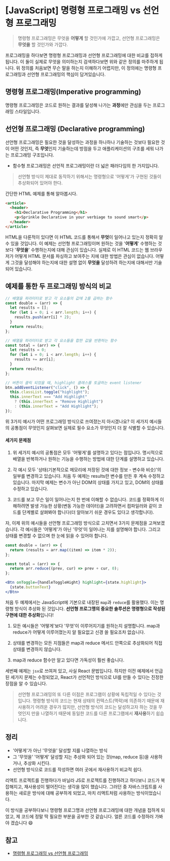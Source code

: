 # [JavaScript] 명령형 프로그래밍 vs 선언형 프로그래밍

> 명령형 프로그래밍은 무엇을 **어떻게** 할 것인가에 가깝고, 선언형 프로그래밍은 **무엇을** 할 것인가와 가깝다.

프로그래밍을 하다보면 명령형 프로그래밍과 선언형 프로그래밍에 대한 비교를 접하게 됩니다. 이 둘이 실제로 무엇을 의미하는지 검색하다보면 위와 같은 정의를 마주하게 됩니다. 위 정의를 처음보면 무슨 말을 하는지 이해하기 어렵지만, 이 정의에는 명령형 프로그래밍과 선언형 프로그래밍의 핵심이 담겨있습니다.

## 명령형 프로그래밍(Imperative programming)

명령형 프로그래밍은 코드로 원하는 결과를 달성해 나가는 **과정**에만 관심을 두는 프로그래밍 스타일입니다.

## 선언형 프로그래밍 (Declarative programming)

선언형 프로그래밍은 필요한 것을 달성하는 과정을 하나하나 기술하는 것보다 필요한 것이 어떤 것인지, 즉 **무엇**인지 기술하는데 방점을 두고 애플리케이션의 구조를 세워 나가는 프로그래밍 구조입니다.

- 함수형 프로그래밍은 선언적 프로그래밍이란 더 넓은 패러다임의 한 가지입니다.

> 선언형 방식이 제대로 동작하기 위해서는 명령형으로 '어떻게'가 구현된 것들이 추상화되어 있어야 한다.

간단한 HTML 예제를 통해 알아봅시다.

```html
<article>
  <header>
    <h1>Declarative Programming</h1>
    <p>Sprinkle Declarative in your verbiage to sound smart</p>
  </header>
</article>
```

HTML을 다룬적이 있다면 이 HTML 코드를 통해서 **무엇**이 일어나고 있는지 정확히 알 수 있을 것입니다. 이 예제는 선언형 프로그래밍이며 원하는 것을 '**어떻게**' 수행하는 것보다 '**무엇을**' 수행하는지에 대해 관심이 있습니다. 실제로 이 HTML 코드는 웹 브라우저가 어떻게 HTML 문서를 파싱하고 보여주는 지에 대한 방법은 관심이 없습니다. 어떻게 그것을 달성해야 하는지에 대한 설명 없이 **무엇을** 달성하려 하는지에 대해서만 기술되어 있습니다.

## 예제를 통한 두 프로그래밍 방식의 비교

```js
// 배열을 파라미터로 받고 각 요소들의 값에 2를 곱하는 함수
const double = (arr) => {
  let results = [];
  for (let i = 0; i < arr.length; i++) {
    results.push(arr[i] * 2);
  }
  return results;
};
```

```js
// 배열을 파라미터로 받고 각 요소들을 합한 값을 반환하는 함수
const total = (arr) => {
  let results = 0;
  for (let i = 0; i < arr.length; i++) {
    results += arr[i];
  }
  return results;
};
```

```js
// 버튼이 클릭 되었을 때, highlight 클래스를 토글하는 event listener
btn.addEventListener("click", () => {
  this.classList.toggle("highlight");
  this.innerText === "Add Highlight"
    ? (this.innerText = "Remove Highlight")
    : (this.innerText = "Add Highlight");
});
```

위 3가지 예시가 어떤 프로그래밍 방식으로 쓰여졌는지 아시겠나요? 이 세가지 예시들의 공통점이 무엇인지 살펴보면 실제로 필수 요소가 무엇인지 더 잘 식별할 수 있습니다.

#### 세가지 문제점

1. 위 세가지 예시의 공통점은 모두 '어떻게'를 설명하고 있다는 점입니다. 명시적으로 배열을 반복하거나 원하는 기능을 수행하는 방법에 대한 단계를 설명하고 있습니다.

2. 각 예시 모두 '상태(기본적으로 메모리에 저장된 것에 대한 정보 - 변수와 비슷)'의 일부를 변경하고 있습니다. 처음 두 예제는 results란 변수를 만든 후 계속 수정하고 있습니다. 마지막 예제는 변수가 아닌 DOM의 상태를 가지고 있고, DOM의 상태를 수정하고 있습니다.

3. 코드를 보고 무슨 일이 일어나는지 한 번에 이해할 수 없습니다. 코드를 정확하게 이해하려면 발생 가능한 상황(변동 가능한 데이터)을 고려하면서 컴파일러와 같이 코드를 단계별로 살펴봐야 합니다(더 알아보기 쉬운 경우도 있다고 생각합니다).

자, 이제 위의 예시들을 선언형 프로그래밍 방식으로 고치면서 3가지 문제점을 고쳐보겠습니다. 각 예시들은 '어떻게'가 아닌 '무엇'이 일어나는 지를 설명해야 합니다. 그리고 상태를 변경할 수 없으며 한 눈에 읽을 수 있어야 합니다.

```js
const double = (arr) => {
  return (results = arr.map((item) => item * 2));
};
```

```js
const total = (arr) => {
  return arr.reduce((prev, cur) => prev + cur, 0);
};
```

```jsx
<Btn onToggle={handleToggleHight} highlight={state.highlight}>
  {state.buttonText}
</Btn>
```

처음 두 예제에서는 JavaScript에 기본으로 내장된 `map`과 `reduce`를 활용했다. 이는 명령형 방식이 추상화 된 것입니다. **선언형 프로그맹의 중요한 솔루션은 명령형으로 작성된 구현에 대한 추상화**입니다!

1. 모든 예시들은 '어떻게'보다 '무엇'이 이루어지기를 원하는지 설명합니다. map과 reduce가 어떻게 이루어졌는지 알 필요없고 신경 쓸 필요조차 없습니다.

2. 상태를 변경하는 모든 지점들은 map과 reduce 메서드 안쪽으로 추상화되어 직접 상태를 변경하지 않습니다.

3. map과 reduce 함수만 알고 있다면 가독성이 훨씬 좋습니다.

세번째 예제는 `jsx`로 쓰여져 있고, 사실 React 문법입니다. 하지만 이전 예제에서 언급된 세가지 문제는 수정되었고, React가 선언적인 방식으로 UI를 만들 수 있다는 진정한 장점을 알 수 있습니다.

> 선언형 프로그래밍의 또 다른 이점은 프로그램이 상황에 독립적일 수 있다는 것입니다. 명령형 방식의 코드는 현재 상태의 컨텍스트(맥락)에 의존하기 때문에 재사용하기 어려운 경우가 많지만, 선언형 방식의 코드는 달성하고자 하는 것을 무엇인지 만을 나열하기 때문에 동일한 코드를 다른 프로그램에서 **재사용**하기 쉽습니다.

## 정리

- '어떻게'가 아닌 '무엇을' 달성할 지를 나열하는 방식
- 그 '무엇을' '어떻게' 달성할 지는 추상화 되어 있는 것(map, reduce 등)을 사용하거나, 추상화 시킨다.
- 선언형 방식으로 코드를 작성하면 여러 곳에서 재사용하기 비교적 쉽다.

리액트 프로젝트를 진행하다가 바닐라 JS로 프로젝트를 진행하려고 하다보니 코드가 복잡해지고, 재사용성이 떨어진다는 생각을 많이 했습니다. 그러던 중 자바스크립트를 사용하는 새로운 방식에 대해 공부하게 되었고, 마치 리액트처럼 사용하는 방식이었습니다.

이 방식을 공부하다보니 명령형 프로그맹과 선언형 프로그래밍에 대한 개념을 접하게 되었고, 제 코드에 정말 딱 필요한 부분을 공부한 것 같습니다. 얼른 코드를 수정하러 가봐야 겠습니다 :smile:

## 참고

- [명령형 프로그래밍 vs 선언형 프로그래밍](https://boxfoxs.tistory.com/430)
